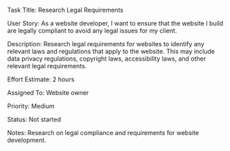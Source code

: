 Task Title: Research Legal Requirements

User Story: As a website developer, I want to ensure that the website I build are legally compliant to avoid any legal
issues for my client.

Description: Research legal requirements for websites to identify any relevant laws and regulations that apply to the 
website. This may include data privacy regulations, copyright laws, accessibility laws, and other relevant legal 
requirements.

Effort Estimate: 2 hours

Assigned To: Website owner

Priority: Medium

Status: Not started

Notes: Research on legal compliance and requirements for website development.